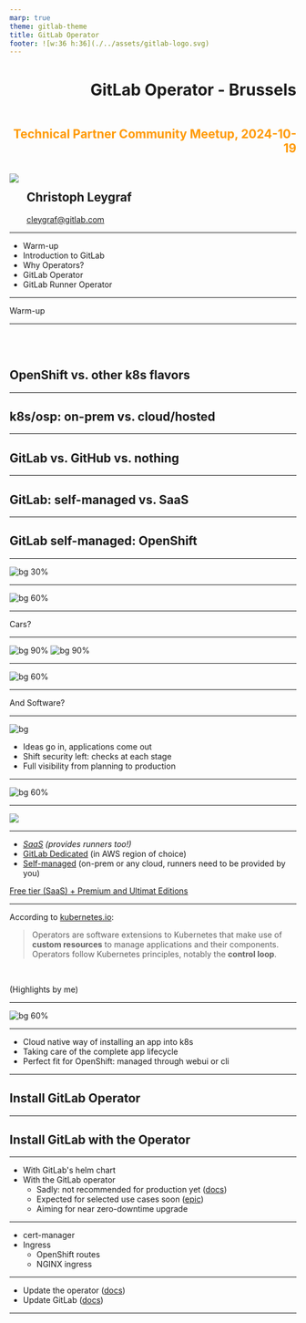 ```yaml
---
marp: true
theme: gitlab-theme
title: GitLab Operator
footer: ![w:36 h:36](./../assets/gitlab-logo.svg)
---
```


<div style="display:flex; flex-direction:column;">
    <h1 style="margin-top:1em;text-align:right">
      GitLab Operator - Brussels
    </h1>
    <h2 style="margin-bottom:1.5em;text-align:right;color:#FF9900">
      Technical Partner Community Meetup, 2024-10-19
    </h2>
    <div style="display:flex; flex-direction:row;">
        <div style="display:flex; flex-direction:row">
            <div>
                <img class="avatar" src="./../assets/avatar-chris.jpeg">
            </div>
            <div style="display:flex; flex-direction:column; justify-content:center; margin-left:1em">
                <h2>
                    Christoph Leygraf
                </h2>
                <a href= "mailto:cleygraf@gitlab.com">cleygraf@gitlab.com</a>
            </div>
        </div>
        <div style="display:flex; flex-direction:row; margin-left:2em">
        </div>
    </div>
</div>

---
<!-- header: "Agenda" -->

- Warm-up
- Introduction to GitLab
- Why Operators?
- GitLab Operator
- GitLab Runner Operator

<!-- footer: ![w:36 h:36](./../assets/gitlab-logo.svg) -->
---
<!-- header:  "" -->

<div class="white-center"><p>Warm-up</p></div>

<!-- footer: ![w:36 h:36](./../assets/gitlab-logo.svg) -->
---
<!-- header:  "Please vote:" -->

<br />
<br />

<h2 class="center"> OpenShift vs. other k8s flavors</h2>

<!-- footer: ![w:36 h:36](./../assets/gitlab-logo.svg) -->
---
<!-- header:  "Please vote:" -->

## k8s/osp: on-prem vs. cloud/hosted

<!-- footer: ![w:36 h:36](./../assets/gitlab-logo.svg) -->
---
<!-- header:  "Please vote:" -->

## GitLab vs. GitHub vs. nothing 

<!-- footer: ![w:36 h:36](./../assets/gitlab-logo.svg) -->
---
<!-- header:  "Please vote:" -->

## GitLab: self-managed vs. SaaS 

<!-- footer: ![w:36 h:36](./../assets/gitlab-logo.svg) -->
---
<!-- header:  "Please vote:" -->

## GitLab self-managed: OpenShift

<!-- footer: ![w:36 h:36](./../assets/gitlab-logo.svg) -->
---
<!-- header:  "Slides online" -->

![bg 30%](./../assets/url-operator-prod.png)

<!-- footer: ##URL_OPERATOR_PROD## --->
---
<!-- header: ""  --> 

![bg 60%](./../assets/AI-powered_DevSecOps.png)

---

<div class="white-center"><p>Cars?</p></div>

---

![bg 90%](./../assets/motorwagen_1886.jpg)
![bg 90%](./../assets/c-class.jpg)

---

![bg 60%](./../assets/mb_manufactoring_line.jpg)

---
<!-- header: "" -->

<div class="white-center"><p>And Software?</p></div>

<!-- footer: ![w:36 h:36](./../assets/gitlab-logo.svg) -->
---
<!-- header: "GitLab's Software Factory Approach" -->

![bg](./../assets/software-factory.svg)

- Ideas go in, applications come out
- Shift security left: checks at each stage
- Full visibility from planning to production

<!-- footer: ![w:36 h:36](./../assets/gitlab-logo.svg) -->
---
<!-- header: ""  --> 

![bg 60%](./../assets/AI-powered_DevSecOps.png)

---
<!-- header:  "AI powered - in every stage & for everyone" -->

<img src="./../assets/GitLab AI Workflow.svg" class="center">

---
<!-- header: "GitLab's hosting options" -->

- *[SaaS](https://gitlab.com) (provides runners too!)*
- [GitLab Dedicated](https://about.gitlab.com/dedicated/) (in AWS region of choice)
- [Self-managed](https://about.gitlab.com/install/) (on-prem or any cloud, runners need to be provided by you)

[Free tier (SaaS) + Premium and Ultimat Editions](src/talk-track.md)

<!-- footer: ![w:36 h:36](./../assets/gitlab-logo.svg) -->
---
<!-- header: "Why Operators?"  --> 

According to [kubernetes.io](https://kubernetes.io/docs/concepts/extend-kubernetes/operator/):

> Operators are software extensions to Kubernetes that make use of **custom resources** to manage applications and their components. Operators follow Kubernetes principles, notably the **control loop**.

<br />

(Highlights by me)

---
<!-- header: "Why Operators?"  --> 

![bg 60%](./../assets/k8s-operator.png)

<!-- footer: Image from (CNCF)[https://www.cncf.io/blog/2022/06/15/kubernetes-operators-what-are-they-some-examples/]  --->
---
<!-- header: "Why Operators?"  --> 

- Cloud native way of installing an app into k8s
- Taking care of the complete app lifecycle
- Perfect fit for OpenShift: managed through webui or cli

<!-- footer: ![w:36 h:36](./../assets/gitlab-logo.svg) -->
---
<!-- header: "Demo time"  --> 

## Install GitLab Operator

<!-- footer: ![w:36 h:36](./../assets/gitlab-logo.svg) -->
---
<!-- header: "Demo time"  --> 

## Install GitLab with the Operator

<!-- footer: ![w:36 h:36](./../assets/gitlab-logo.svg) -->
---
<!-- header: "How to install GitLab on k8s"  --> 

- With GitLab's helm chart
- With the GitLab operator
  - Sadly: not recommended for production yet ([docs](https://docs.gitlab.com/operator/installation.html))
  - Expected for selected use cases soon ([epic](https://gitlab.com/groups/gitlab-org/-/epics/10968))
  - Aiming for near zero-downtime upgrade

<!-- footer: ![w:36 h:36](./../assets/gitlab-logo.svg) -->
---
<!-- header: "Prerequisites"  --> 

- cert-manager
- Ingress
  - OpenShift routes
  - NGINX ingress
  
<!-- footer: ![w:36 h:36](./../assets/gitlab-logo.svg) -->
---
<!-- header: "Updates"  --> 

- Update the operator ([docs](https://docs.gitlab.com/operator/operator_upgrades.html))
- Update GitLab ([docs](https://docs.gitlab.com/operator/gitlab_upgrades.html))
  
<!-- footer: ![w:36 h:36](./../assets/gitlab-logo.svg) -->
---
